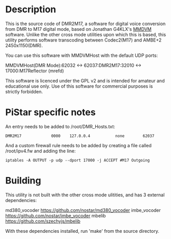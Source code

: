 # Description

This is the source code of DMR2M17, a software for digital voice conversion from DMR to M17 digital mode, based on Jonathan G4KLX's [MMDVM](https://github.com/g4klx) software. Unlike the other cross mode utilities upon which this is based, this utility performs software transcoding between Codec2(M17) and AMBE+2 2450x1150(DMR).

You can use this software with MMDVMHost with the default UDP ports:

MMDVMHost(DMR Mode):62032 <-> 62037:DMR2M17:32010 <-> 17000:M17Reflector (mrefd)

This software is licenced under the GPL v2 and is intended for amateur and educational use only. Use of this software for commercial purposes is strictly forbidden.

# PiStar specific notes

An entry needs to be added to /root/DMR_Hosts.txt:
```
DMR2M17				0000	127.0.0.4			none		62037
```
And a custom firewall rule needs to be added by creating a file called /root/ipv4.fw and adding the line:
```
iptables -A OUTPUT -p udp --dport 17000 -j ACCEPT #M17 Outgoing
```

# Building

This utility is not built with the other cross mode ulitities, and has 3 external dependencies:

md380_vocoder https://github.com/nostar/md380_vocoder
imbe_vocoder https://github.com/nostar/imbe_vocoder
mbelib https://github.com/szechyjs/mbelib

With these dependencies installed, run 'make' from the source directory.
